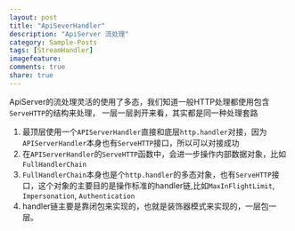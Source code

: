 ```yaml
---
layout: post
title: "ApiSeverHandler"
description: "ApiServer 流处理"
category: Sample-Posts
tags: [StreamHandler]
imagefeature: 
comments: true
share: true
---
```


ApiServer的流处理灵活的使用了多态，我们知道一般HTTP处理都使用包含`ServeHTTP`的结构来处理，
一层一层剥开来看，其实都是同一种处理套路  

1. 最顶层使用一个`APIServerHandler`直接和底层`http.handler`对接，因为`APIServerHandler`本身也有`ServeHTTP`接口，所以可以对接成功
2. 在`APIServerHandler`的`ServeHTTP`函数中，会进一步操作内部数据对象，比如`FullHandlerChain`
3. `FullHandlerChain`本身也是个`http.handler`的多态对象，也有`ServeHTTP`接口，这个对象的主要目的是操作标准的handler链,比如`MaxInFlightLimit`, `Impersonation`, `Authentication`
4. handler链主要是靠闭包来实现的，也就是装饰器模式来实现的，一层包一层。
